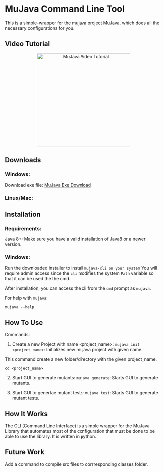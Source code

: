# MuJava Command Line Tool

This is a simple-wrapper for the mujava project [MuJava](https://cs.gmu.edu/~offutt/mujava/), which does all the necessary configurations for you.

## Video Tutorial



<div align="center">
  <a href="https://www.youtube.com/watch?v=jmkbE5g5VHo" target="_blank"><img src="https://i.imgur.com/q5FABBs.png" height="300px" alt="MuJava Video Tutorial"></a>
</div>


## Downloads

### Windows:
Download exe file: [MuJava Exe Download](https://www.dropbox.com/s/d266k0l4cmgqz97/mujava.exe?dl=1)

### Linux/Mac:


## Installation

### Requirements:
Java 8+: Make sure you have a valid installation of Java8 or a newer version.

### Windows:
Run the downloaded installer to install `mujava-cli on your system` You will require admin access since the `cli` modifies the system `Path` variable so that it can be used the the cmd.

After installation, you can access the cli from the `cmd` prompt as `mujava`.


For help with `mujava`:

```
mujava --help
```


## How To Use
Commands:
1. Create a new Project with name <project_name>:
    `mujava init <project_name>`:      Initializes new mujava project with given name.

  This command create a new folder/directory with the given project_name.

  `cd <project_name>`

2. Start GUI to generate mutants:
    `mujava generate`:  Starts GUI to generate mutants.

3. Start GUI to genertae mutant tests: 
    `mujava test`:      Starts GUI to generate mutant tests.


## How It Works
The CLI (Command Line Interface) is a simple wrapper for the MuJava Library that automates most of the configuration that must be done to be able to use the library. It is written in python.


## Future Work
Add a command to compile src files to corrresponding classes folder.
